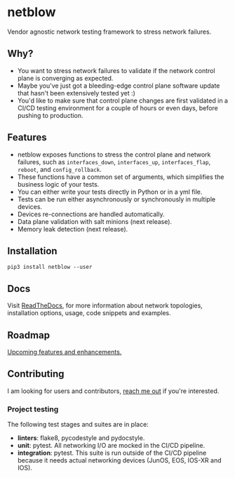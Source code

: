 

# netblow

Vendor agnostic network testing framework to stress network failures.

## Why?

- You want to stress network failures to validate if the network control plane is converging as expected.
- Maybe you've just got a bleeding-edge control plane software update that hasn't been extensively tested yet :)
- You'd like to make sure that control plane changes are first validated in a CI/CD testing environment for a couple of hours or even days, before pushing to production.

## Features

- netblow exposes functions to stress the control plane and network failures, such as `interfaces_down`, `interfaces_up`, `interfaces_flap`, `reboot`, and `config_rollback`.
- These functions have a common set of arguments, which simplifies the business logic of your tests.
- You can either write your tests directly in Python or in a yml file.
- Tests can be run either asynchronously or synchronously in multiple devices.
- Devices re-connections are handled automatically.
- Data plane validation with salt minions (next release).
- Memory leak detection (next release).

## Installation

```
pip3 install netblow --user
```

## Docs

Visit [ReadTheDocs](https://netblow.readthedocs.io/en/latest/), for more information about network topologies, installation options, usage, code snippets and examples.

## Roadmap

[Upcoming features and enhancements.](https://github.com/viniciusarcanjo/netblow/issues?q=is%3Aopen+is%3Aissue+label%3Aenhancement)

## Contributing

I am looking for users and contributors, [reach me out](https://twitter.com/forwardingflows) if you're interested.

### Project testing

The following test stages and suites are in place:

- **linters**: flake8, pycodestyle and pydocstyle.
- **unit**: pytest. All networking I/O are mocked in the CI/CD pipeline.
- **integration**: pytest. This suite is run outside of the CI/CD pipeline because it needs actual networking devices (JunOS, EOS, IOS-XR and IOS).

